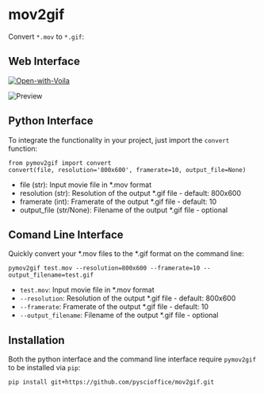 # mov2gif
Convert `*.mov` to `*.gif`:

## Web Interface 
[![Open-with-Voila](https://img.shields.io/badge/Open%20with-Voila-4eafa0.svg)](https://mybinder.org/v2/gh/jan-janssen/pymov2gif/master?urlpath=/voila/render/app.ipynb)

![Preview](convert.gif) 

## Python Interface 
To integrate the functionality in your project, just import the `convert` function: 
```
from pymov2gif import convert
convert(file, resolution='800x600', framerate=10, output_file=None)
```

* file (str): Input movie file in *.mov format 
* resolution (str): Resolution of the output *.gif file - default: 800x600
* framerate (int): Framerate of the output *.gif file - default: 10
* output_file (str/None): Filename of the output *.gif file - optional 

## Comand Line Interface 
Quickly convert your *.mov files to the *.gif format on the command line: 
```
pymov2gif test.mov --resolution=800x600 --framerate=10 --output_filename=test.gif
```

* `test.mov`: Input movie file in *.mov format 
* `--resolution`: Resolution of the output *.gif file - default: 800x600
* `--framerate`: Framerate of the output *.gif file - default: 10
* `--output_filename`: Filename of the output *.gif file - optional 

## Installation 
Both the python interface and the command line interface require `pymov2gif` to be installed via `pip`:
```
pip install git+https://github.com/pyscioffice/mov2gif.git
```
